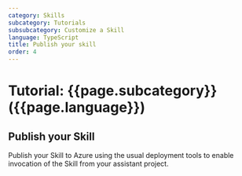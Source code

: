 ```yaml
---
category: Skills
subcategory: Tutorials
subsubcategory: Customize a Skill
language: TypeScript
title: Publish your skill
order: 4
---
```


# Tutorial: {{page.subcategory}} ({{page.language}})

## Publish your Skill

Publish your Skill to Azure using the usual deployment tools to enable invocation of the Skill from your assistant project.

